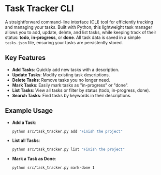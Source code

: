# Task Tracker CLI

A straightforward command-line interface (CLI) tool for efficiently tracking and managing your tasks. Built with Python, this lightweight task manager allows you to add, update, delete, and list tasks, while keeping track of their status: **todo**, **in-progress**, or **done**. All task data is saved in a simple `tasks.json` file, ensuring your tasks are persistently stored.

## Key Features
- **Add Tasks**: Quickly add new tasks with a description.
- **Update Tasks**: Modify existing task descriptions.
- **Delete Tasks**: Remove tasks you no longer need.
- **Mark Tasks**: Easily mark tasks as "in-progress" or "done".
- **List Tasks**: View all tasks or filter by status (todo, in-progress, done).
- **Search Tasks**: Find tasks by keywords in their descriptions.

## Example Usage
- **Add a Task**:
  ```bash
  python src/task_tracker.py add "Finish the project"

- **List all Tasks**:
  ```bash
  python src/task_tracker.py list "Finish the project"

- **Mark a Task as Done**:
  ```bash
  python src/task_tracker.py mark-done 1